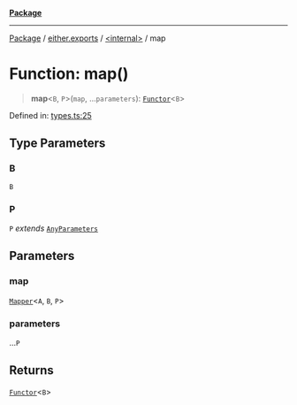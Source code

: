 [**Package**](../../../README.md)

***

[Package](../../../modules.md) / [either.exports](../../README.md) / [\<internal\>](../README.md) / map

# Function: map()

> **map**\<`B`, `P`\>(`map`, ...`parameters`): [`Functor`](../../../types/interfaces/Functor.md)\<`B`\>

Defined in: [types.ts:25](https://github.com/AlexXanderGrib/monads-io/blob/88cc2f22cfbd8717d7e52da6913dd270216344b1/src/types.ts#L25)

## Type Parameters

### B

`B`

### P

`P` *extends* [`AnyParameters`](../../../types/type-aliases/AnyParameters.md)

## Parameters

### map

[`Mapper`](../../../types/type-aliases/Mapper.md)\<`A`, `B`, `P`\>

### parameters

...`P`

## Returns

[`Functor`](../../../types/interfaces/Functor.md)\<`B`\>

